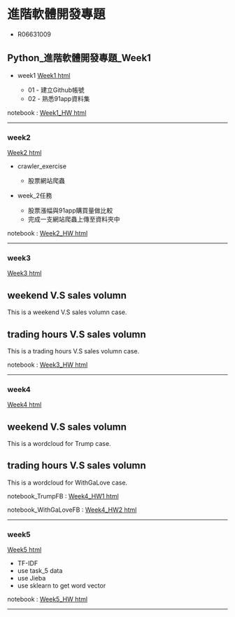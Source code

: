  # 進階軟體開發專題
- R06631009

 ## Python_進階軟體開發專題_Week1
- week1
[Week1 html](https://github.com/liansin/Class_CSX/tree/master/week1) 

    - 01 - 建立Github帳號
    - 02 - 熟悉91app資料集       

notebook : [Week1_HW html](https://github.com/liansin/Class_CSX/blob/master/week1/Untitled.ipynb) 

---

### week2
[Week2 html](https://github.com/liansin/Class_CSX/tree/master/week2) 

- crawler_exercise
    - 股票網站爬蟲

    
- week_2任務
    - 股票漲幅與91app購買量做比較
    - 完成一支網站爬蟲上傳至資料夾中   

notebook : [Week2_HW html](https://github.com/liansin/Class_CSX/blob/master/week2/WebCraw.ipynb)

---

### week3
[Week3 html](https://github.com/liansin/Class_CSX/tree/master/week3) 

## weekend V.S sales volumn
This is a weekend V.S sales volumn case.

## trading hours V.S sales volumn
This is a trading hours V.S sales volumn case.

notebook : [Week3_HW html](https://github.com/liansin/Class_CSX/blob/master/week3/Untitled.ipynb)

---

### week4
[Week4 html](https://github.com/liansin/Class_CSX/tree/master/week4) 

## weekend V.S sales volumn
This is a wordcloud for Trump case.

## trading hours V.S sales volumn
This is a wordcloud for WithGaLove case.

notebook_TrumpFB : [Week4_HW1 html](https://github.com/liansin/Class_CSX/blob/master/week4/wordcloud.ipynb) 

notebook_WithGaLoveFB : [Week4_HW2 html](https://github.com/liansin/Class_CSX/blob/master/week4/wordcloud_FB.ipynb) 

---

### week5
[Week5 html](https://github.com/liansin/Class_CSX/tree/master/week5) 

 - TF-IDF
 - use task_5 data
 - use Jieba
 - use sklearn to get word vector

notebook : [Week5_HW html](https://github.com/liansin/Class_CSX/blob/master/week5/TF-IDF.ipynb) 

---


